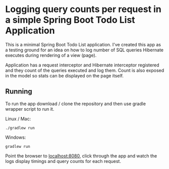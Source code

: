 # Logging query counts per request in a simple Spring Boot Todo List Application

This is a minimal Spring Boot Todo List application. I've created this app as a testing ground for an idea on how
to log number of SQL queries Hibernate executes during rendering of a view (page).

Application has a request interceptor and Hibernate interceptor registered and they count of the queries executed
and log them. Count is also exposed in the model so stats can be displayed on the page itself.

## Running

To run the app download / clone the repository and then use gradle wrapper script to run it.

Linux / Mac:

`./gradlew run`

Windows:
  
`gradlew run`

Point the browser to [localhost:8080](http://localhost:8080), click through the app and watch the logs display timings and query counts
for each request.



